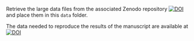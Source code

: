 
  
Retrieve the large data files from the associated Zenodo repository [![DOI](https://zenodo.org/badge/DOI/10.5281/zenodo.4003907.svg)](https://doi.org/10.5281/zenodo.4003907) and place them in this `data` folder. 


The  data needed to reproduce the results of the manuscript are available at [![DOI](https://zenodo.org/badge/DOI/10.5281/zenodo.4003907.svg)](https://doi.org/10.5281/zenodo.4003907)
